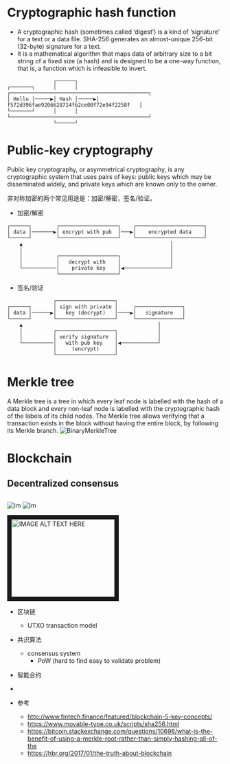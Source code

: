 # Cryptographic hash function
- A cryptographic hash (sometimes called ‘digest’) is a kind of ‘signature’ for a text or a data file. SHA-256 generates an almost-unique 256-bit (32-byte) signature for a text.
- It is a mathematical algorithm that maps data of arbitrary size to a bit string of a fixed size (a hash) and is designed to be a one-way function, that is, a function which is infeasible to invert.

```
               ┌──────┐                                                     
┌───────┐      │      │      ┌─────────────────────────────────────────────┐
│ Hello │─────▶│ Hash │─────▶│  f572d396fae9206628714fb2ce00f72e94f2258f   │
└───────┘      │      │      └─────────────────────────────────────────────┘
               └──────┘                                                     
```

# Public-key cryptography
Public key cryptography, or asymmetrical cryptography, is any cryptographic system that uses pairs of keys: public keys which may be disseminated widely, and private keys which are known only to the owner. 


非对称加密的两个常见用途是：加密/解密，签名/验证。

- 加密/解密
```
┌──────┐        ┌───────────────────┐    ┌──────────────────────┐
│ data │───────▶│ encrypt with pub  │───▶│    encrypted data    │
└──────┘        └───────────────────┘    └──────────────────────┘
    ▲                                                │           
    │                                                │           
    │           ┌───────────────────┐                │           
    │           │   decrypt with    │                │           
    └───────────│    private key    │◀───────────────┘           
                └───────────────────┘                            
```

- 签名/验证
```
               ┌───────────────────┐                      
┌──────┐       │ sign with private │     ┌───────────────┐
│ data │──────▶│   key (decrypt)   │────▶│   signature   │
└──────┘       └───────────────────┘     └───────────────┘
    ▲                                            │        
    │          ┌───────────────────┐             │        
    │          │ verify signature  │             │        
    └──────────│   with pub key    │◀────────────┘        
               │     (encrypt)     │                      
               └───────────────────┘                      
```
# Merkle tree
A Merkle tree is a tree in which every leaf node is labelled with the hash of a data block and every non-leaf node is labelled with the cryptographic hash of the labels of its child nodes.
The Merkle tree allows verifying that a transaction exists in the block without having the entire block, by following its Merkle branch.
![BinaryMerkleTree](https://ds055uzetaobb.cloudfront.net/image_optimizer/7bd6fe56d9088a8efe8d22aaf9e47cb10d18ba9d.png)

# Blockchain

## Decentralized consensus

## 

![im](https://en.wikipedia.org/wiki/File:Public-key-crypto-1.svg)
![im](https://octodex.github.com/images/yaktocat.png)

<a href="http://www.youtube.com/watch?feature=player_embedded&v=YOUTUBE_VIDEO_ID_HERE
" target="_blank"><img src="http://img.youtube.com/vi/YOUTUBE_VIDEO_ID_HERE/0.jpg" 
alt="IMAGE ALT TEXT HERE" width="240" height="180" border="10" /></a>


- 区块链
    - UTXO transaction model
- 共识算法
    - consensus system
        - PoW (hard to find easy to validate problem)

- 智能合约

- 



- 参考
    - http://www.fintech.finance/featured/blockchain-5-key-concepts/
    - https://www.movable-type.co.uk/scripts/sha256.html
    - https://bitcoin.stackexchange.com/questions/10696/what-is-the-benefit-of-using-a-merkle-root-rather-than-simply-hashing-all-of-the
    - https://hbr.org/2017/01/the-truth-about-blockchain
